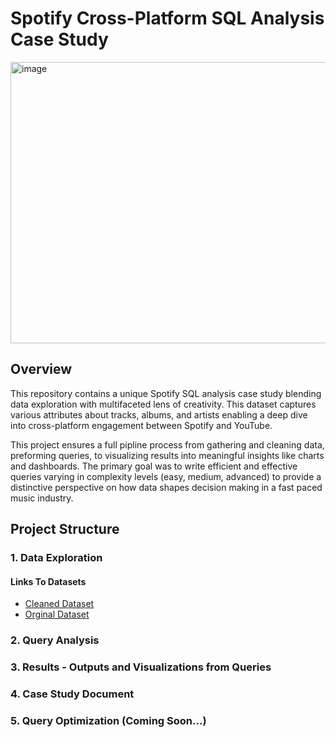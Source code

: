 # Spotify Cross-Platform SQL Analysis Case Study

<img width="800" height="450" alt="image" src="https://github.com/user-attachments/assets/c3c30071-2b5b-45cc-a6e4-894577826ccd" />


## Overview
This repository contains a unique Spotify SQL analysis case study blending data exploration with  multifaceted lens of creativity.
This dataset captures various attributes about tracks, albums, and artists enabling a deep dive into cross-platform engagement between Spotify and YouTube.

This project ensures a full pipline process from gathering and cleaning data, preforming queries, to visualizing results into meaningful insights like charts and dashboards.
The primary goal was to write efficient and effective queries varying in complexity levels (easy, medium, advanced) to provide a distinctive perspective on how data shapes decision making in a fast paced music industry.

## Project Structure
### 1. Data Exploration

#### Links To Datasets
  * [Cleaned Dataset](https://drive.google.com/file/d/19TOqTvBW5sfkrlMA3n1pSkACuwGtplDJ/view?usp=drive_link)
  * [Orginal Dataset](https://www.kaggle.com/datasets/sanjanchaudhari/spotify-dataset)
    

### 2. Query Analysis

### 3. Results - Outputs and Visualizations from Queries

### 4. Case Study Document

### 5. Query Optimization (Coming Soon...)
